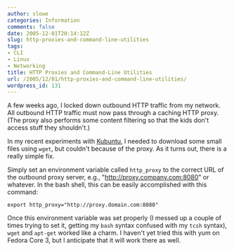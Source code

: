 ```yaml
---
author: slowe
categories: Information
comments: false
date: 2005-12-01T20:14:12Z
slug: http-proxies-and-command-line-utilities
tags:
- CLI
- Linux
- Networking
title: HTTP Proxies and Command-Line Utilities
url: /2005/12/01/http-proxies-and-command-line-utilities/
wordpress_id: 131
---
```


A few weeks ago, I locked down outbound HTTP traffic from my network. All outbound HTTP traffic must now pass through a caching HTTP proxy. (The proxy also performs some content filtering so that the kids don't access stuff they shouldn't.)

In my recent experiments with [Kubuntu](http://kubuntu.org/), I needed to download some small files using `wget`, but couldn't because of the proxy. As it turns out, there is a really simple fix.

Simply set an environment variable called `http_proxy` to the correct URL of the outbound proxy server, e.g., "http://proxy.company.com:8080" or whatever. In the bash shell, this can be easily accomplished with this command:

    export http_proxy="http://proxy.domain.com:8080"

Once this environment variable was set properly (I messed up a couple of times trying to set it, getting my `bash` syntax confused with my `tcsh` syntax), `wget` and `apt-get` worked like a charm. I haven't yet tried this with yum on Fedora Core 3, but I anticipate that it will work there as well.
